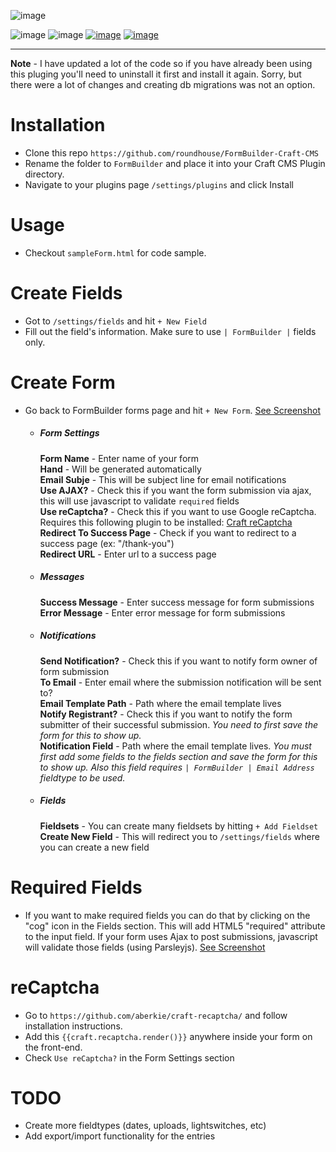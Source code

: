![image](http://vadim-dev.s3.amazonaws.com/formbuilder/formBuilder_logo.png)

![image](https://img.shields.io/badge/version-1.4.1-brightgreen.svg)
![image](https://img.shields.io/packagist/v/roundhouse/formbuilder.svg)
[![image](https://img.shields.io/badge/documentation-read-ff69b4.svg)](http://roundhouse.github.io/FormBuilder-Craft-CMS/)
[![image](https://img.shields.io/github/license/mashape/apistatus.svg)](http://opensource.org/licenses/MIT)

***

**Note** - I have updated a lot of the code so if you have already been using this pluging you'll need to uninstall it first and install it again. Sorry, but there were a lot of changes and creating db migrations was not an option. 

# Installation

* Clone this repo `https://github.com/roundhouse/FormBuilder-Craft-CMS`
* Rename the folder to `FormBuilder` and place it into your Craft CMS Plugin directory.
* Navigate to your plugins page `/settings/plugins` and click Install

# Usage

* Checkout `sampleForm.html` for code sample.

# Create Fields

* Got to `/settings/fields` and hit `+ New Field`
* Fill out the field's information. Make sure to use `| FormBuilder |` fields only.

# Create Form

* Go back to FormBuilder forms page and hit `+ New Form`. [See Screenshot](http://vadim-dev.s3.amazonaws.com/formbuilder/1.3.png)

  * ##### Form Settings
  
    **Form Name** - Enter name of your form<br />
    **Hand** - Will be generated automatically<br />
    **Email Subje** - This will be subject line for email notifications<br />
    **Use AJAX?** - Check this if you want the form submission via ajax, this will use javascript to validate `required` fields<br />
    **Use reCaptcha?** - Check this if you want to use Google reCaptcha. Requires this following plugin to be installed: [Craft reCaptcha](https://github.com/aberkie/craft-recaptcha/) <br />
    **Redirect To Success Page** - Check if you want to redirect to a success page (ex: "/thank-you")<br />
    **Redirect URL** - Enter url to a success page<br />
    
  * ##### Messages
    **Success Message** - Enter success message for form submissions<br />
    **Error Message** - Enter error message for form submissions<br />
    
  * ##### Notifications
    **Send Notification?** - Check this if you want to notify form owner of form submission<br />
    **To Email** - Enter email where the submission notification will be sent to?<br />
    **Email Template Path** - Path where the email template lives<br />
    **Notify Registrant?** - Check this if you want to notify the form submitter of their successful submission. *You need to first save the form for this to show up.*<br />
    **Notification Field** - Path where the email template lives. *You must first add some fields to the fields section and save the form for this to show up. Also this field requires `| FormBuilder | Email Address` fieldtype to be used.*<br />
  
  * ##### Fields
    **Fieldsets** - You can create many fieldsets by hitting `+ Add Fieldset`<br />
    **Create New Field** - This will redirect you to `/settings/fields` where you can create a new field


# Required Fields

* If you want to make required fields you can do that by clicking on the "cog" icon in the Fields section. This will add HTML5 "required" attribute to the input field. If your form uses Ajax to post submissions, javascript will validate those fields (using Parsleyjs). [See Screenshot](http://vadim-dev.s3.amazonaws.com/formbuilder/1.4.png)

# reCaptcha

* Go to `https://github.com/aberkie/craft-recaptcha/` and follow installation instructions.
* Add this `{{craft.recaptcha.render()}}` anywhere inside your form on the front-end.
* Check `Use reCaptcha?` in the Form Settings section



# TODO

* Create more fieldtypes (dates, uploads, lightswitches, etc)
* Add export/import functionality for the entries
